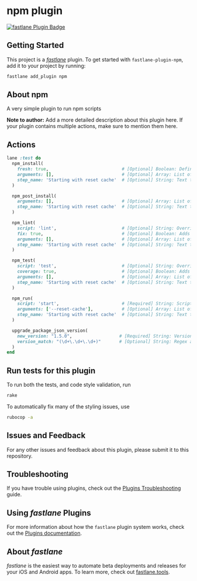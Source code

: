 # npm plugin

[![fastlane Plugin Badge](https://rawcdn.githack.com/fastlane/fastlane/master/fastlane/assets/plugin-badge.svg)](https://rubygems.org/gems/fastlane-plugin-npm)



## Getting Started

This project is a [_fastlane_](https://github.com/fastlane/fastlane) plugin. To get started with `fastlane-plugin-npm`, add it to your project by running:

```bash
fastlane add_plugin npm
```



## About npm

A very simple plugin to run npm scripts

**Note to author:** Add a more detailed description about this plugin here. If your plugin contains multiple actions, make sure to mention them here.



## Actions

```ruby
lane :test do
  npm_install(
    fresh: true,                            # [Optional] Boolean: Defines if modules should be fresh instaled. Deletes node_modules folder (Default: false)
    arguments: [],                          # [Optional] Array: List of arguments
    step_name: 'Starting with reset cache'  # [Optional] String: Text that will be printed into the console
  )

  npm_post_install(
    arguments: [],                          # [Optional] Array: List of arguments
    step_name: 'Starting with reset cache'  # [Optional] String: Text that will be printed into the console
  )

  npm_lint(
    script: 'lint',                         # [Optional] String: Overrides default lint script name (Default: lint)
    fix: true,                              # [Optional] Boolean: Adds a --fix flag (Default: false)
    arguments: [],                          # [Optional] Array: List of arguments
    step_name: 'Starting with reset cache'  # [Optional] String: Text that will be printed into the console
  )

  npm_test(
    script: 'test',                         # [Optional] String: Overrides default test script name (Default: test)
    coverage: true,                         # [Optional] Boolean: Adds a --coverage flag (Default: false)
    arguments: [],                          # [Optional] Array: List of arguments
    step_name: 'Starting with reset cache'  # [Optional] String: Text that will be printed into the console
  )

  npm_run(
    script: 'start',                        # [Required] String: Script to run
    arguments: ['--reset-cache'],           # [Optional] Array: List of arguments
    step_name: 'Starting with reset cache'  # [Optional] String: Text that will be printed into the console
  )

  upgrade_package_json_version(
    new_version: "1.5.0",                  # [Required] String: Version to set
    version_match: "(\d+\.\d+\.\d+)"       # [Optional] String: Regex as a string to match the version in the package.json (Default: "(\d+\.\d+\.\d+)")
  )
end
```
## Run tests for this plugin

To run both the tests, and code style validation, run

```bash
rake
```

To automatically fix many of the styling issues, use
```bash
rubocop -a
```



## Issues and Feedback

For any other issues and feedback about this plugin, please submit it to this repository.



## Troubleshooting

If you have trouble using plugins, check out the [Plugins Troubleshooting](https://docs.fastlane.tools/plugins/plugins-troubleshooting/) guide.



## Using _fastlane_ Plugins

For more information about how the `fastlane` plugin system works, check out the [Plugins documentation](https://docs.fastlane.tools/plugins/create-plugin/).



## About _fastlane_

_fastlane_ is the easiest way to automate beta deployments and releases for your iOS and Android apps. To learn more, check out [fastlane.tools](https://fastlane.tools).
